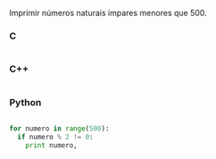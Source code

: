 Imprimir números naturais ímpares menores que 500.  

### C
```c

```

### C++
```c++

```

### Python
```python

for numero in range(500):
  if numero % 2 != 0:
    print numero,
    
```
